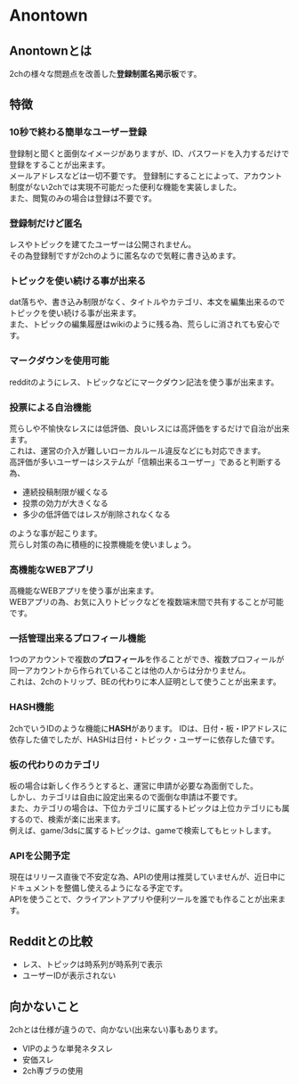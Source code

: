 # Anontown

## Anontownとは
2chの様々な問題点を改善した**登録制匿名掲示板**です。  

## 特徴
### 10秒で終わる簡単なユーザー登録
登録制と聞くと面倒なイメージがありますが、ID、パスワードを入力するだけで登録をすることが出来ます。  
メールアドレスなどは一切不要です。
登録制にすることによって、アカウント制度がない2chでは実現不可能だった便利な機能を実装しました。  
また、閲覧のみの場合は登録は不要です。
### 登録制だけど匿名
レスやトピックを建てたユーザーは公開されません。  
その為登録制ですが2chのように匿名なので気軽に書き込めます。
### トピックを使い続ける事が出来る
dat落ちや、書き込み制限がなく、タイトルやカテゴリ、本文を編集出来るのでトピックを使い続ける事が出来ます。  
また、トピックの編集履歴はwikiのように残る為、荒らしに消されても安心です。 
### マークダウンを使用可能
redditのようにレス、トピックなどにマークダウン記法を使う事が出来ます。
### 投票による自治機能
荒らしや不愉快なレスには低評価、良いレスには高評価をするだけで自治が出来ます。  
これは、運営の介入が難しいローカルルール違反などにも対応できます。  
高評価が多いユーザーはシステムが「信頼出来るユーザー」であると判断する為、
* 連続投稿制限が緩くなる
* 投票の効力が大きくなる
* 多少の低評価ではレスが削除されなくなる

のような事が起こります。  
荒らし対策の為に積極的に投票機能を使いましょう。
### 高機能なWEBアプリ
高機能なWEBアプリを使う事が出来ます。  
WEBアプリの為、お気に入りトピックなどを複数端末間で共有することが可能です。
### 一括管理出来るプロフィール機能
1つのアカウントで複数の**プロフィール**を作ることができ、複数プロフィールが同一アカウントから作られていることは他の人からは分かりません。  
これは、2chのトリップ、BEの代わりに本人証明として使うことが出来ます。
### HASH機能
2chでいうIDのような機能に**HASH**があります。
IDは、日付・板・IPアドレスに依存した値でしたが、HASHは日付・トピック・ユーザーに依存した値です。  
### 板の代わりのカテゴリ
板の場合は新しく作ろうとすると、運営に申請が必要な為面倒でした。  
しかし、カテゴリは自由に設定出来るので面倒な申請は不要です。  
また、カテゴリの場合は、下位カテゴリに属するトピックは上位カテゴリにも属するので、検索が楽に出来ます。  
例えば、game/3dsに属するトピックは、gameで検索してもヒットします。
### APIを公開予定
現在はリリース直後で不安定な為、APIの使用は推奨していませんが、近日中にドキュメントを整備し使えるようになる予定です。  
APIを使うことで、クライアントアプリや便利ツールを誰でも作ることが出来ます。

## Redditとの比較
* レス、トピックは時系列が時系列で表示
* ユーザーIDが表示されない

## 向かないこと
2chとは仕様が違うので、向かない(出来ない)事もあります。
* VIPのような単発ネタスレ
* 安価スレ
* 2ch専ブラの使用